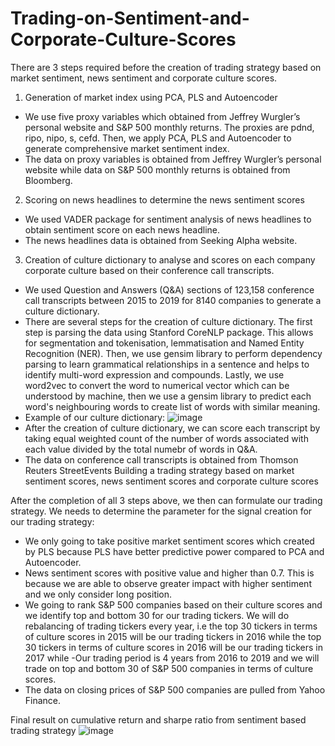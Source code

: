 # Trading-on-Sentiment-and-Corporate-Culture-Scores
There are 3 steps required before the creation of trading strategy based on market sentiment, news sentiment and corporate culture scores. 
1. Generation of market index using PCA, PLS and Autoencoder
- We use five proxy variables which obtained from Jeffrey Wurgler’s personal website and S&P 500 monthly returns. The proxies are pdnd, ripo, nipo, s, cefd. Then, we apply PCA, PLS and Autoencoder to generate comprehensive market sentiment index.
- The data on proxy variables is obtained from Jeffrey Wurgler’s personal website while data on S&P 500 monthly returns is obtained from Bloomberg.
2. Scoring on news headlines to determine the news sentiment scores
- We used VADER package for sentiment analysis of news headlines to obtain sentiment score on each news headline. 
- The news headlines data is obtained from Seeking Alpha website.
3. Creation of culture dictionary to analyse and scores on each company corporate culture based on their conference call transcripts. 
- We used Question and Answers (Q&A) sections of 123,158 conference call transcripts between 2015 to 2019 for 8140 companies to generate a culture dictionary.
- There are several steps for the creation of culture dictionary. The first step is parsing the data using Stanford CoreNLP package. This allows for segmentation and tokenisation, lemmatisation and Named Entity Recognition (NER). Then, we use gensim library to perform dependency parsing to learn grammatical relationships in a sentence and helps to identify multi-word expression and compounds. Lastly, we use word2vec to convert the word to numerical vector which can be understood by machine, then we use a gensim library to predict each word's neighbouring words to create list of words with similar meaning.
- Example of our culture dictionary:
![image](https://user-images.githubusercontent.com/112449862/212245798-d19769c4-cbca-4ed9-93ff-07f5894d5345.png)
- After the creation of culture dictionary, we can score each transcript by taking equal weighted count of the number of words associated with each value divided by the total numebr of words in Q&A. 
- The data on conference call transcripts is obtained from Thomson Reuters StreetEvents
Building a trading strategy based on market sentiment scores, news sentiment scores and corporate culture scores

After the completion of all 3 steps above, we then can formulate our trading strategy. We needs to determine the parameter for the signal creation for our trading strategy:
- We only going to take positive market sentiment scores which created by PLS because PLS have better predictive power compared to PCA and Autoencoder.
- News sentiment scores with positive value and higher than 0.7. This is because we are able to observe greater impact with higher sentiment and we only consider long position. 
- We going to rank S&P 500 companies based on their culture scores and we identify top and bottom 30 for our trading tickers. We will do rebalancing of trading tickers every year, i.e the top 30 tickers in terms of culture scores in 2015 will be our trading tickers in 2016 while the top 30 tickers in terms of culture scores in 2016 will be our trading tickers in 2017 while 
-Our trading period is 4 years from 2016 to 2019 and we will trade on top and bottom 30 of S&P 500 companies in terms of culture scores. 
- The data on closing prices of S&P 500 companies are pulled from Yahoo Finance. 

Final result on cumulative return and sharpe ratio from sentiment based trading strategy
![image](https://user-images.githubusercontent.com/112449862/212240362-2419220d-327b-4093-83ca-8aafcde402af.png)
